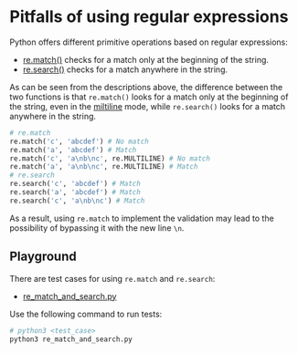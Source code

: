 # Pitfalls of using regular expressions

Python offers different primitive operations based on regular expressions:

- [re.match()](https://docs.python.org/3/library/re.html#re.match) checks for a match only at the beginning of the string.
- [re.search()](https://docs.python.org/3/library/re.html#re.search) checks for a match anywhere in the string.

As can be seen from the descriptions above, the difference between the two functions is that `re.match()` looks for a match only at the beginning of the string, even in the [miltiline](https://docs.python.org/3/library/re.html#re.MULTILINE) mode, while `re.search()` looks for a match anywhere in the string.

```python
# re.match
re.match('c', 'abcdef') # No match
re.match('a', 'abcdef') # Match
re.match('c', 'a\nb\nc', re.MULTILINE) # No match
re.match('a', 'a\nb\nc', re.MULTILINE) # Match
# re.search
re.search('c', 'abcdef') # Match
re.search('a', 'abcdef') # Match
re.search('c', 'a\nb\nc') # Match
```

As a result, using `re.match` to implement the validation may lead to the possibility of bypassing it with the new line `\n`.

## Playground

There are test cases for using `re.match` and `re.search`:

- [re_match_and_search.py](./re_match_and_search.py)

Use the following command to run tests:

```bash
# python3 <test_case>
python3 re_match_and_search.py
```
